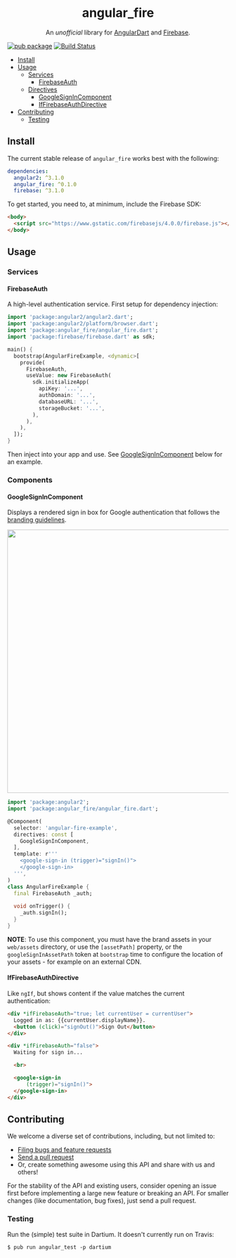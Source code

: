 <p align="center">
  <h1 align="center">angular_fire</h1>
  <p align="center">
    An <em>unofficial</em> library for <a href="https://webdev.dartlang.org/angular">AngularDart</a> and <a href="https://firebase.google.com">Firebase</a>.
  </p>
</p>

[![pub package](https://img.shields.io/pub/v/angular_fire.svg)](https://pub.dartlang.org/packages/angular_fire)
[![Build Status](https://travis-ci.org/matanlurey/angular_fire.svg)](https://travis-ci.org/matanlurey/angular_fire)

* [Install](#install)
* [Usage](#usage)
  * [Services](#services)
    * [FirebaseAuth](#firebase-auth)
  * [Directives](#directives)
    * [GoogleSignInComponent](#google-sign-in-component)
    * [IfFirebaseAuthDirective](#if-firebase-auth-directive)
* [Contributing](#contributing)
  * [Testing](#testing)

## Install

The current stable release of `angular_fire` works best with the following:

```yaml
dependencies:
  angular2: ^3.1.0
  angular_fire: ^0.1.0
  firebase: ^3.1.0
```

To get started, you need to, at minimum, include the Firebase SDK:

```html
<body>
  <script src="https://www.gstatic.com/firebasejs/4.0.0/firebase.js"></script>
</body>
```

<!-- TODO: Add an `example` folder. -->

## Usage

### Services

#### FirebaseAuth

A high-level authentication service. First setup for dependency injection:

```dart
import 'package:angular2/angular2.dart';
import 'package:angular2/platform/browser.dart';
import 'package:angular_fire/angular_fire.dart';
import 'package:firebase/firebase.dart' as sdk;

main() {
  bootstrap(AngularFireExample, <dynamic>[
    provide(
      FirebaseAuth,
      useValue: new FirebaseAuth(
        sdk.initializeApp(
          apiKey: '...',
          authDomain: '...',
          databaseURL: '...',
          storageBucket: '...',
        ),
      ),
    ),
  ]);
}
```

Then inject into your app and use. See [GoogleSignInComponent](#google-sign-in-component)
below for an example.

### Components

#### GoogleSignInComponent

Displays a rendered sign in box for Google authentication that follows the
[branding guidelines](https://developers.google.com/identity/branding-guidelines).

<img src="https://cloud.githubusercontent.com/assets/168174/26565270/896f1ac6-449e-11e7-8e7a-967547e5fb65.png" height="600" />

```dart
import 'package:angular2';
import 'package:angular_fire/angular_fire.dart';

@Component(
  selector: 'angular-fire-example',
  directives: const [
    GoogleSignInComponent,
  ],
  template: r'''
    <google-sign-in (trigger)="signIn()">
    </google-sign-in>
  ''',
)
class AngularFireExample {
  final FirebaseAuth _auth;
  
  void onTrigger() {
    _auth.signIn();
  }
}
```

**NOTE**: To use this component, you must have the brand assets in your
`web/assets` directory, or use the `[assetPath]` property, or the 
`googleSignInAssetPath` token at `bootstrap` time to configure the location of
your assets - for example on an external CDN.

#### IfFirebaseAuthDirective

Like `ngIf`, but shows content if the value matches the current authentication:

```html
<div *ifFirebaseAuth="true; let currentUser = currentUser">
  Logged in as: {{currentUser.displayName}}.
  <button (click)="signOut()">Sign Out</button>
</div>

<div *ifFirebaseAuth="false">
  Waiting for sign in...

  <br>

  <google-sign-in
      (trigger)="signIn()">
  </google-sign-in>
</div>
```

## Contributing

We welcome a diverse set of contributions, including, but not limited to:
* [Filing bugs and feature requests][file_issue]
* [Send a pull request][pull_request]
* Or, create something awesome using this API and share with us and others!

For the stability of the API and existing users, consider opening an issue
first before implementing a large new feature or breaking an API. For smaller
changes (like documentation, bug fixes), just send a pull request.

[file_issue]: https://github.com/matanlurey/angular_fire/issues/new
[pull_request]: https://github.com/matanlurey/angular_fire/pulls/new

### Testing

Run the (simple) test suite in Dartium. It doesn't currently run on Travis:

```shell
$ pub run angular_test -p dartium
```

